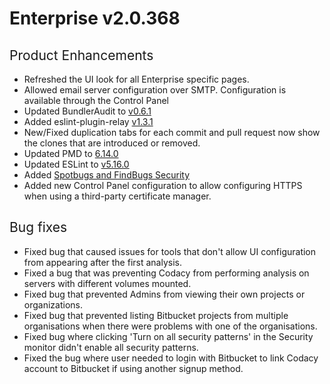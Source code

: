 # Enterprise v2.0.368

## <span style="font-weight: 400;">Product Enhancements</span>

-   <span style="font-weight: 400;">Refreshed the UI look for all
    Enterprise specific pages. </span>
-   <span style="font-weight: 400;">Allowed email server configuration
    over SMTP. Configuration is available through the Control
    Panel</span>
-   <span style="font-weight: 400;">Updated BundlerAudit to
    [v0.6.1](https://github.com/rubysec/bundler-audit/releases/tag/v0.6.1)</span>
-   <span style="font-weight: 400;">Added eslint-plugin-relay
    [v1.3.1](https://www.npmjs.com/package/eslint-plugin-relay)</span>
-   <span style="font-weight: 400;">New/Fixed duplication tabs for each
    commit and pull request now show the clones that are introduced or
    removed.</span>
-   <span style="font-weight: 400;">Updated PMD to
    [6.14.0](https://pmd.github.io/2019/04/28/PMD-6.14.0/)</span>
-   <span style="font-weight: 400;">Updated ESLint to
    [v5.16.0](https://eslint.org/blog/2019/03/eslint-v5.16.0-released)</span>
-   <span style="font-weight: 400;">Added [Spotbugs and FindBugs
    Security](/hc/en-us/articles/360023916013-Run-SpotBugs)</span>
-   <span style="font-weight: 400;">Added new Control Panel
    configuration to allow configuring HTTPS when using a third-party
    certificate manager. </span>

## <span style="font-weight: 400;">Bug fixes</span>

-   <span style="font-weight: 400;">Fixed bug that caused issues for
    tools that don't allow UI configuration from appearing after the
    first analysis.</span>
-   <span style="font-weight: 400;">Fixed a bug that was preventing
    Codacy from performing analysis on servers with different volumes
    mounted.</span>
-   <span style="font-weight: 400;">Fixed bug that prevented Admins from
    viewing their own projects or organizations.</span>
-   <span style="font-weight: 400;">Fixed bug that prevented listing
    Bitbucket projects from multiple organisations when there were
    problems with one of the organisations.</span>
-   <span style="font-weight: 400;">Fixed bug where clicking 'Turn on
    all security patterns' in the Security monitor didn't enable all
    security patterns.</span>
-   <span style="font-weight: 400;">Fixed the bug where user needed to
    login with Bitbucket to link Codacy account to Bitbucket if using
    another signup method.</span>
